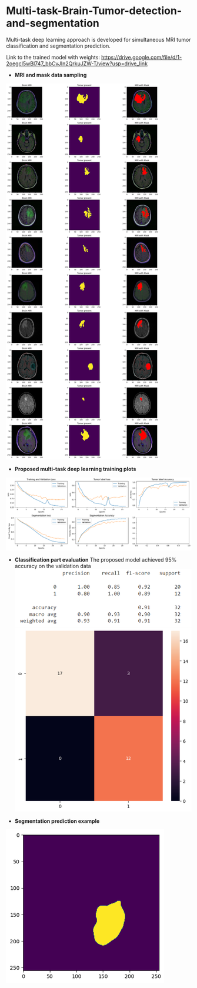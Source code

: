# Multi-task-Brain-Tumor-detection-and-segmentation
Multi-task deep learning approach is developed for simultaneous MRI tumor classification and segmentation prediction.

Link to the trained model with weights: https://drive.google.com/file/d/1-2oegcI5wBI747_bbCvJIn2QrkuJZW-T/view?usp=drive_link

* **MRI and mask data sampling**

![alt text](https://github.com/Michael-HK/Multi-task-Brain-Tumor-detection-and-segmentation/blob/main/images/MRI%20sampling.png?raw=true)

* **Proposed multi-task deep learning training plots**

![alt text](https://github.com/Michael-HK/Multi-task-Brain-Tumor-detection-and-segmentation/blob/main/images/model%20training%20plots.png?raw=true)

* **Classification part evaluation**
The proposed model achieved 95% accuracy on the validation data
![alt text](https://github.com/Michael-HK/Multi-task-Brain-Tumor-detection-and-segmentation/blob/main/images/classification%20report.png?raw=true)
![alt text](https://github.com/Michael-HK/Multi-task-Brain-Tumor-detection-and-segmentation/blob/main/images/classification%20confusion%20matrix.png?raw=true)


* **Segmentation prediction example**

![alt text](https://github.com/Michael-HK/Multi-task-Brain-Tumor-detection-and-segmentation/blob/main/images/segmentation%20prediction.png?raw=true)
